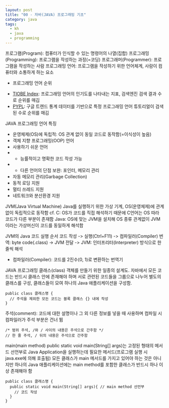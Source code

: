 ```yaml
---
layout: post
title: "00 - 자바(JAVA) 프로그래밍 기초"
category: java
tags: 
  - kh
  - java
  - programming
---
```


프로그램(Program): 컴퓨터가 인식할 수 있는 명령어의 나열(집합)
프로그래밍(Programming): 프로그램을 작성하는 과정(=코딩)
프로그래머(Programmer): 프로그램을 작성하는 사람
프로그래밍 언어: 프로그램을 작성하기 위한 언어체계, 사람이 컴퓨터와 소통하게 하는 요소

* 프로그래밍 언어 순위
- <a href="https://www.tiobe.com/tiobe-index/" target="_blank">TIOBE Index</a>: 프로그래밍 언어의 인기도를 나타내는 지표, 검색엔진 검색 결과 수로 순위를 매김
- <a href="http://pypl.github.io/PYPL.html" target="_blank">PYPL</a>: 구글 트렌드 통계 데이터를 기반으로 특정 프로그래밍 언어 튜토리얼이 검색된 수로 순위를 매김

JAVA 프로그래밍 언어 특징
- 운영체제(OS)에 독립적: OS 관계 없이 동일 코드로 동작함(=이식성이 높음)
- 객체 지향 프로그래밍(OOP) 언어
- 사용하기 쉬운 언어
- - 능률적이고 명확한 코드 작성 가능
- - 다른 언어의 단점 보완: 포인터, 메모리 관리
- 자동 메모리 관리(Garbage Collection)
- 동적 로딩 지원
- 멀티 쓰레드 지원
- 네트워크와 분산환경 지원

JVM(Java Virtual Machine)
Java를 실행하기 위한 가상 기계, OS(운영체제)에 관계없이 독립적으로 동작함
cf. C: OS가 코드를 직접 해석하기 때문에 C언어는 OS 따라 코드가 다른 부분이 존재함
Java: OS에 맞는 JVM을 설치해 OS 종류 관계없이 JVM이라는 가상머신이 코드를 동일하게 해석함

JVM의 Java 코드 실행 순서
코드 작성 -> 실행(Ctrl+F11) -> 컴파일러(Compiler) 번역: byte code(.class) -> JVM 전달 -> JVM: 인터프리터(Interpreter) 방식으로 한줄씩 해석
* 컴파일러(Compiler): 코드를 2진수(0, 1)로 변환하는 번역기

JAVA 프로그래밍
클래스(class)
객체를 만들기 위한 일종의 설계도. 자바에서 모든 코드는 반드시 클래스 안에 존재해야 하며 서로 관련된 코드들을 그룹으로 나누어 별도의 클래스를 구성, 클래스들이 모여 하나의 Java 애플리케이션을 구성함.

```
public class 클래스명 {
  // 주석을 제외한 모든 코드는 블록 클래스 {} 내에 작성
}
```

주석(comment): 코드에 대한 설명이나 그 외 다른 정보를 넣을 때 사용하며 컴파일 시 컴파일러가 주석 부분은 건너 뜀

```
/* 범위 주석, /와 / 사이의 내용은 주석으로 간주함 */
// 한 줄 주석, / 뒤의 내용은 주석으로 간주함
```

main(main method)
public static void main(String[] args)는 고정된 형태의 메서드 선언부로 Java Application을 실행하는데 필요한 메서드(프로그램 실행 시 java.exe에 의해 호출됨)
모든 클래스가 main 메서드를 가지고 있어야 하는 것은 아니지만 하나의 Java 애플리케이션에는 main method를 포함한 클래스가 반드시 하나 이상 존재해야 함

```
public class 클래스명 {
  public static void main(String[] args){ // main method 선언부
    // 코드 작성
  }
}
```

